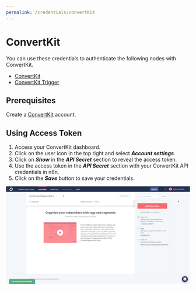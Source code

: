 ```yaml
---
permalink: /credentials/convertKit
---
```


# ConvertKit

You can use these credentials to authenticate the following nodes with ConvertKit.
- [ConvertKit](../../nodes-library/nodes/ConvertKit/README.md)
- [ConvertKit Trigger](../../nodes-library/trigger-nodes/ConvertKitTrigger/README.md)

## Prerequisites

Create a [ConvertKit](https://convertkit.com/) account.

## Using Access Token

1. Access your ConvertKit dashboard.
2. Click on the user icon in the top right and select ***Account settings***.
3. Click on ***Show*** in the ***API Secret*** section to reveal the access token.
4. Use the access token in the ***API Secret*** section with your ConvertKit API credentials in n8n.
5. Click on the ***Save*** button to save your credentials.

![Getting ConvertKit access token](./using-access-token.gif)
